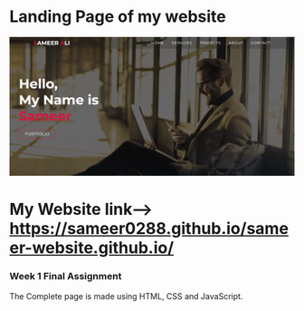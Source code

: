 # Landing Page of my website

![Watch Now](./img/website-page.jpg)

# My Website link--> https://sameer0288.github.io/sameer-website.github.io/

### Week 1 Final Assignment

The Complete page is made using HTML, CSS and JavaScript.
